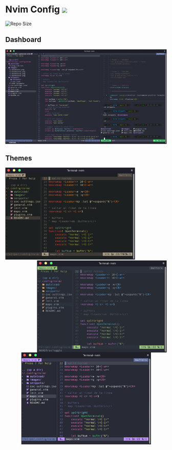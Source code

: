 # Nvim Config <img src="https://upload.wikimedia.org/wikipedia/commons/thumb/3/3a/Neovim-mark.svg/1200px-Neovim-mark.svg.png" width="25px" align=center>
![Repo Size](https://img.shields.io/github/repo-size/felipevcc/nvim-config?style=flat-square&label=Repo)

## Dashboard
![Dashboard Screenshot](./images/dashboard.png)

## Themes
<img src="./images/dashboard1.png" width="405px"> <img src="./images/dashboard2.png" width="405px" align=right><div align="center"><img src="./images/dashboard3.png" width="405px"><div/>

<!--
![Dashboard Screenshot](./images/dashboard1.png)
![Dashboard Screenshot](./images/dashboard2.png)
![Dashboard Screenshot](./images/dashboard3.png)
-->
